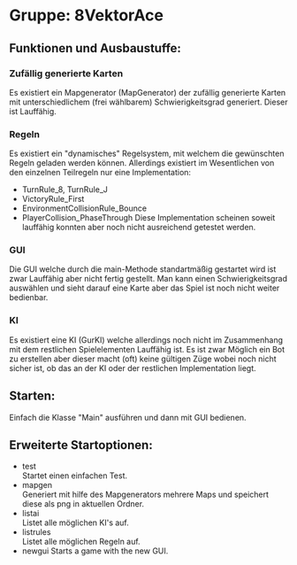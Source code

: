 Gruppe: 8VektorAce
==================

Funktionen und Ausbaustuffe:
----------------------------
### Zufällig generierte Karten ###
Es existiert ein Mapgenerator (MapGenerator) der zufällig generierte Karten mit
unterschiedlichem (frei wählbarem) Schwierigkeitsgrad generiert.
Dieser ist Lauffähig.

### Regeln ###
Es existiert ein "dynamisches" Regelsystem, mit welchem die gewünschten Regeln geladen werden
können. Allerdings existiert im Wesentlichen von den einzelnen Teilregeln nur eine
Implementation:
* TurnRule_8, TurnRule_J
* VictoryRule_First
* EnvironmentCollisionRule_Bounce
* PlayerCollision_PhaseThrough
Diese Implementation scheinen soweit lauffähig konnten aber noch nicht
ausreichend getestet werden.

### GUI ###
Die GUI welche durch die main-Methode standartmäßig gestartet wird ist zwar Lauffähig
aber nicht fertig gestellt. Man kann einen Schwierigkeitsgrad auswählen und sieht darauf
eine Karte aber das Spiel ist noch nicht weiter bedienbar.

### KI ###
Es existiert eine KI (GurKI) welche allerdings noch nicht im Zusammenhang mit dem restlichen
Spielelementen Lauffähig ist. Es ist zwar Möglich ein Bot zu erstellen aber dieser macht
(oft) keine gültigen Züge wobei noch nicht sicher ist, ob das an der KI oder der restlichen
Implementation liegt.

Starten:
--------
Einfach die Klasse "Main" ausführen und dann mit GUI bedienen.

Erweiterte Startoptionen:
-------------------------
* test  
  Startet einen einfachen Test.
* mapgen  
  Generiert mit hilfe des Mapgenerators mehrere Maps und speichert diese als png in aktuellen Ordner.
* listai  
  Listet alle möglichen KI's auf.
* listrules  
  Listet alle möglichen Regeln auf.
* newgui
  Starts a game with the new GUI.
